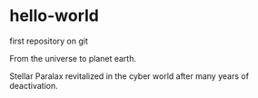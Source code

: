 # hello-world
first repository on git

From the universe to planet earth.

Stellar Paralax revitalized in the cyber world after many years of deactivation.
